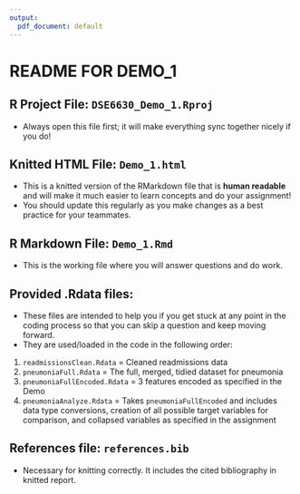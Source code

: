 ```yaml
---
output:
  pdf_document: default
---
```

# README FOR DEMO_1

## R Project File:  `DSE6630_Demo_1.Rproj`
- Always open this file first; it will make everything sync together nicely if you do!

## Knitted HTML File:  `Demo_1.html`
- This is a knitted version of the RMarkdown file that is **human readable** and will make it much easier to learn concepts and do your assignment!
- You should update this regularly as you make changes as a best practice for your teammates.

## R Markdown File:  `Demo_1.Rmd`
- This is the working file where you will answer questions and do work.

## Provided .Rdata files: 
- These files are intended to help you if you get stuck at any point in the coding process so that you can skip a question and keep moving forward. 
- They are used/loaded in the code in the following order:

1.	`readmissionsClean.Rdata` = Cleaned readmissions data
2.	`pneumoniaFull.Rdata` = The full, merged, tidied dataset for pneumonia
3.	`pneumoniaFullEncoded.Rdata` = 3 features encoded as specified in the Demo
4.	`pneumoniaAnalyze.Rdata` = Takes `pneumoniaFullEncoded` and includes data type conversions, creation of all possible target variables for comparison, and collapsed variables as specified in the assignment

## References file: `references.bib`
- Necessary for knitting correctly. It includes the cited bibliography in knitted report.
